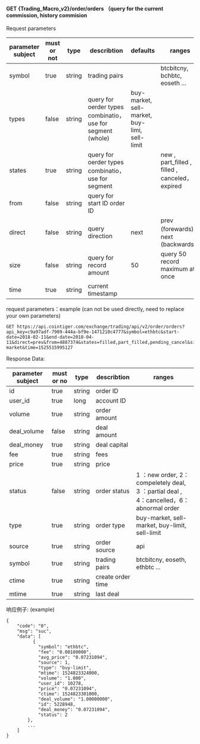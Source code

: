 ﻿#### GET {Trading_Macro_v2}/order/orders  （query for the current commission, history commision
Request parameters

| parameter subject | must or not | type   | describtion                                                  | defaults                                      | ranges                                            |
| ----------------- | ----------- | ------ | ------------------------------------------------------------ | --------------------------------------------- | ------------------------------------------------- |
| symbol            | true        | string | trading pairs                                                |                                               | btcbitcny, bchbtc, eoseth ...                     |
| types             | false       | string | query for oerder types combinatio，use for segment   (whole) | buy-market, sell-market, buy-limi, sell-limit |                                                   |
| states            | true        | string | query for oerder types combinatio，use for segment           |                                               | new ,  part_filled ,  filled ,  canceled，expired |
| from              | false       | string | query for start ID order ID                                  |                                               |                                                   |
| direct            | false       | string | query direction                                              | next                                          | prev (forewards)，next (backwards)                |
| size              | false       | string | query for record amount                                      | 50                                            | query 50 record maximum at once                   |
| time              | true        | string | current timestamp                                            |                                               |                                                   |

request parameters：example  (can not be used directly, need to replace your own parameters)

```
GET https://api.cointiger.com/exchange/trading/api/v2/order/orders?api_key=c9a97adf-7909-444a-bf9e-1471210c4777&symbol=ethbtc&start-date=2018-02-11&end-date=2018-04-11&direct=prev&from=4887374&states=filled,part_filled,pending_cancel&size=10&sign=b84ceabfbe5c9975fde698279ab90cf6a9b39eae6fe0951455d748428b95345eb0a9d41075c5e7d66061e29fc2064c62ccd98a93fa7b885fa965c9e10fbdee99&types=buy-market&time=1525515995127
```

Response Data:



| parameter subject | must or no | type | describtion | ranges                                               |
| ----------- | -------- | -------- | -------------- | ------------------------------------------------------------ |
| id          | true     | string   | order ID      |                                                              |
| user_id     | true     | long     | account ID     |                                                              |
| volume      | true     | string   | order amount   |                                                              |
| deal_volume | false    | string   | deal amount    |                                                              |
| deal_money  | true     | string   | deal capital   |                                                              |
| fee         | true     | string   | fees       |                                                              |
| price       | true     | string   | price |                                                              |
| status | false | string | order status | 1 ：new order, 2：compeletely deal,  3 ：partial deal ,  4：cancelled，6：abnormal order |
| type | true | string | order type | buy-market, sell-market, buy-limit, sell-limit |
| source | true | string | order source | api |
| symbol | true | string | trading pairs | btcbitcny, eoseth, ethbtc ... |
| ctime | true | string | create order time |  |
| mtime | true | string | last deal |  |
响应例子: (example)

```
{
    "code": "0",
    "msg": "suc",
    "data": [
          {
            "symbol": "ethbtc",
            "fee": "0.00100000",
            "avg_price": "0.07231094",
            "source": 1,
            "type": "buy-limit",
            "mtime": 1524823324000,
            "volume": "1.000",
            "user_id": 10278,
            "price": "0.07231094",
            "ctime": 1524823301000,
            "deal_volume": "1.00000000",
            "id": 5228948,
            "deal_money": "0.07231094",
            "status": 2
        },
        ...
    ]
}
```
